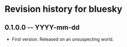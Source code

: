 # Revision history for bluesky

## 0.1.0.0 -- YYYY-mm-dd

* First version. Released on an unsuspecting world.
